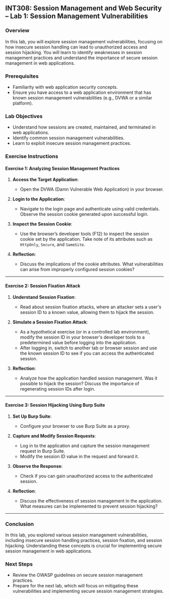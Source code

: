 
## **INT308: Session Management and Web Security – Lab 1: Session Management Vulnerabilities**

### **Overview**
In this lab, you will explore session management vulnerabilities, focusing on how insecure session handling can lead to unauthorized access and session hijacking. You will learn to identify weaknesses in session management practices and understand the importance of secure session management in web applications.

### **Prerequisites**
- Familiarity with web application security concepts.
- Ensure you have access to a web application environment that has known session management vulnerabilities (e.g., DVWA or a similar platform).

### **Lab Objectives**
- Understand how sessions are created, maintained, and terminated in web applications.
- Identify common session management vulnerabilities.
- Learn to exploit insecure session management practices.

### **Exercise Instructions**

#### **Exercise 1: Analyzing Session Management Practices**

1. **Access the Target Application**:
   - Open the DVWA (Damn Vulnerable Web Application) in your browser.

2. **Login to the Application**:
   - Navigate to the login page and authenticate using valid credentials. Observe the session cookie generated upon successful login.

3. **Inspect the Session Cookie**:
   - Use the browser’s developer tools (F12) to inspect the session cookie set by the application. Take note of its attributes such as `HttpOnly`, `Secure`, and `SameSite`.

4. **Reflection**:
   - Discuss the implications of the cookie attributes. What vulnerabilities can arise from improperly configured session cookies?

---

#### **Exercise 2: Session Fixation Attack**

1. **Understand Session Fixation**:
   - Read about session fixation attacks, where an attacker sets a user's session ID to a known value, allowing them to hijack the session.

2. **Simulate a Session Fixation Attack**:
   - As a hypothetical exercise (or in a controlled lab environment), modify the session ID in your browser's developer tools to a predetermined value before logging into the application.
   - After logging in, switch to another tab or browser session and use the known session ID to see if you can access the authenticated session.

3. **Reflection**:
   - Analyze how the application handled session management. Was it possible to hijack the session? Discuss the importance of regenerating session IDs after login.

---

#### **Exercise 3: Session Hijacking Using Burp Suite**

1. **Set Up Burp Suite**:
   - Configure your browser to use Burp Suite as a proxy.

2. **Capture and Modify Session Requests**:
   - Log in to the application and capture the session management request in Burp Suite.
   - Modify the session ID value in the request and forward it.

3. **Observe the Response**:
   - Check if you can gain unauthorized access to the authenticated session.

4. **Reflection**:
   - Discuss the effectiveness of session management in the application. What measures can be implemented to prevent session hijacking?

---

### **Conclusion**
In this lab, you explored various session management vulnerabilities, including insecure session handling practices, session fixation, and session hijacking. Understanding these concepts is crucial for implementing secure session management in web applications.

### **Next Steps**
- Review the OWASP guidelines on secure session management practices.
- Prepare for the next lab, which will focus on mitigating these vulnerabilities and implementing secure session management strategies.

